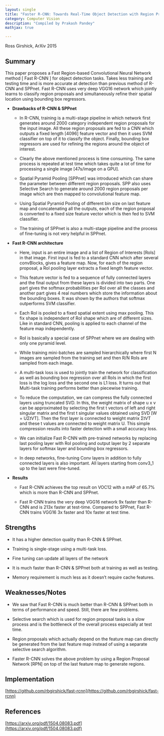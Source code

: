 ```yaml
---
layout: single
title: "Faster R-CNN: Towards Real-Time Object Detection with Region Proposal Networks"
category: Computer Vision
description: "Compiled by Prakash Pandey"
mathjax: true

---
```



<!-- # Faster R-CNN: Towards Real-Time Object Detection with Region Proposal Networks -->

Ross Girshick, ArXiv 2015
  

## Summary

This paper proposes a Fast Region-based Convolutional Neural Network method \[ Fast R-CNN \] for object detection tasks. Takes less training and testing time and is more accurate at detection than previous method of R-CNN and SPPnet. Fast R-CNN uses very deep VGG16 network which jointly learns to classify region proposals and simultaneously refine their spatial location using bounding box regressors.

  

+   **Drawbacks of R-CNN & SPPnet**
    

	-   In R-CNN, training is a multi-stage pipeline in which network first generates around 2000 category independent region proposals for the input image. All these region proposals are fed to a CNN which outputs a fixed length [4096] feature vector and then it uses SVM classifier on top of it to classify the object. Finally, bounding box regressors are used for refining the regions around the object of interest.
    
	-   Clearly the above mentioned process is time consuming. The same process is repeated at test time which takes quite a lot of time for processing a single image [47s/image on a GPU].
    
	-   Spatial Pyramid Pooling [SPPnet] was introduced which can share the parameter between different region proposals. SPP also uses Selective Search to generate around 2000 region proposals per image which are then mapped to convolutional feature map.
    
	-   Using Spatial Pyramid Pooling of different bin size on last feature map and concatenating all the outputs, each of the region proposal is converted to a fixed size feature vector which is then fed to SVM classifier.
    
	-   The training of SPPnet is also a multi-stage pipeline and the process of fine-tuning is not very helpful in SPPnet.
    

+   **Fast R-CNN architecture**
    

	-   Here, input is an entire image and a list of Region of Interests [RoIs] in that image. First input is fed to a standard CNN which after several convBlocks, gives a feature map. Now, for each of the region proposal, a RoI pooling layer extracts a fixed length feature vector.
    
	-   This feature vector is fed to a sequence of fully connected layers and the final output from these layers is divided into two parts. One part gives the softmax probabilities per RoI over all the classes and another part gives 4 real numbers which store the information about the bounding boxes. It was shown by the authors that softmax outperforms SVM classifier.
    
	-   Each RoI is pooled to a fixed spatial extent using max pooling. This fix shape is independent of RoI shape which are of different sizes. Like in standard CNN, pooling is applied to each channel of the feature map independently.
    
	-   RoI is basically a special case of SPPnet where we are dealing with only one pyramid level.
    
	-   While training mini-batches are sampled hierarchically where first N images are sampled from the training set and then R/N RoIs are sampled from each image.
    
	-   A multi-task loss is used to jointly train the network for classification as well as bounding box regression over all RoIs in which the first loss is the log loss and the second one is L1 loss. It turns out that Multi-task training performs better than piecewise training.
    
	-   To reduce the computation, we can compress the fully connected layers using truncated SVD. In this, the weight matrix of shape u x v can be approximated by selecting the first t vectors of left and right singular matrix and the first t singular values obtained using SVD [W = UΣtVT]. Then the first layer is connected to weight matrix ΣtVT and  these t values are connected to weight matrix U. This simple compression results into faster detection with a small accuracy loss.
    
	-   We can initialize Fast R-CNN with pre-trained networks by replacing last pooling layer with RoI pooling and output layer by 2 separate layers for softmax layer and bounding box regressors.
    
	-   In deep networks, fine-tuning Conv layers in addition to fully connected layers is also important. All layers starting from conv3_1 up to the last were fine-tuned.
    

  
  

+   **Results**
    

	-   Fast R-CNN achieves the top result on VOC12 with a mAP of 65.7% which is more than R-CNN and SPPnet.
    
	-   Fast R-CNN trains the very deep VGG16 network 9x faster than R-CNN and is 213x faster at test-time. Compared to SPPnet, Fast R-CNN trains VGG16 3x faster and 10x faster at test time.
    

  
  
  

## Strengths

-   It has a higher detection quality than R-CNN & SPPnet.
    
-   Training is single-stage using a multi-task loss.
    
-   Fine tuning can update all layers of the network
    
-   It is much faster than R-CNN & SPPnet both at training as well as testing.
    
-   Memory requirement is much less as it doesn’t require cache features.
    

  
  

## Weaknesses/Notes

-   We saw that Fast R-CNN is much better than R-CNN & SPPnet both in terms of performance and speed. Still, there are few problems.
    
-   Selective search which is used for region proposal tasks is a slow process and is the bottleneck of the overall process especially at test time.
    
-   Region proposals which actually depend on the feature map can directly be generated from the last feature map instead of using a separate selective search algorithm.
    
-   Faster R-CNN solves the above problem by using a Region Proposal Network [RPN] on top of the last feature map to generate regions.
    

  

## Implementation

[https://github.com/rbgirshick/fast-rcnn](https://github.com/rbgirshick/fast-rcnn)

  

## References

[https://arxiv.org/pdf/1504.08083.pdf](https://arxiv.org/pdf/1504.08083.pdf)